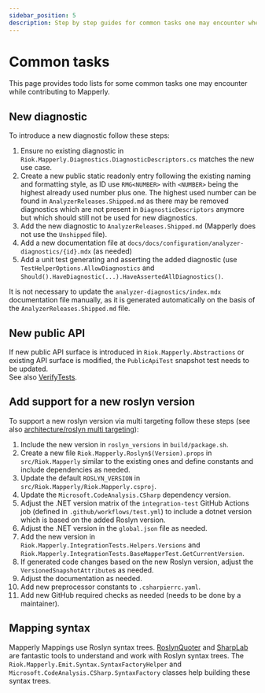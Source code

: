 ```yaml
---
sidebar_position: 5
description: Step by step guides for common tasks one may encounter when contributing to Mapperly.
---
```


# Common tasks

This page provides todo lists for some common tasks one may encounter while contributing to Mapperly.

## New diagnostic

To introduce a new diagnostic follow these steps:

1. Ensure no existing diagnostic in `Riok.Mapperly.Diagnostics.DiagnosticDescriptors.cs` matches the new use case.
2. Create a new public static readonly entry following the existing naming and formatting style,
   as ID use `RMG<NUMBER>` with `<NUMBER>` being the highest already used number plus one.
   The highest used number can be found in `AnalyzerReleases.Shipped.md` as there may be removed diagnostics which are not present in `DiagnosticDescriptors` anymore
   but which should still not be used for new diagnostics.
3. Add the new diagnostic to `AnalyzerReleases.Shipped.md` (Mapperly does not use the `Unshipped` file).
4. Add a new documentation file at `docs/docs/configuration/analyzer-diagnostics/{id}.mdx` (as needed)
5. Add a unit test generating and asserting the added diagnostic (use `TestHelperOptions.AllowDiagnostics` and `Should().HaveDiagnostic(...).HaveAssertedAllDiagnostics()`.

It is not necessary to update the `analyzer-diagnostics/index.mdx` documentation file manually,
as it is generated automatically on the basis of the `AnalyzerReleases.Shipped.md` file.

## New public API

If new public API surface is introduced in `Riok.Mapperly.Abstractions` or existing API surface is modified,
the `PublicApiTest` snapshot test needs to be updated.  
See also [VerifyTests](./tests.md#verifytests).

## Add support for a new roslyn version

To support a new roslyn version via multi targeting follow these steps (see also [architecture/roslyn multi targeting](./architecture.md#roslyn-multi-targeting)):

1. Include the new version in `roslyn_versions` in `build/package.sh`.
2. Create a new file `Riok.Mapperly.Roslyn$(Version).props` in `src/Riok.Mapperly` similar to the existing ones
   and define constants and include dependencies as needed.
3. Update the default `ROSLYN_VERSION` in `src/Riok.Mapperly/Riok.Mapperly.csproj`.
4. Update the `Microsoft.CodeAnalysis.CSharp` dependency version.
5. Adjust the .NET version matrix of the `integration-test` GitHub Actions job (defined in `.github/workflows/test.yml`)
   to include a dotnet version which is based on the added Roslyn version.
6. Adjust the .NET version in the `global.json` file as needed.
7. Add the new version in `Riok.Mapperly.IntegrationTests.Helpers.Versions` and `Riok.Mapperly.IntegrationTests.BaseMapperTest.GetCurrentVersion`.
8. If generated code changes based on the new Roslyn version,
   adjust the `VersionedSnapshotAttribute`s as needed.
9. Adjust the documentation as needed.
10. Add new preprocessor constants to `.csharpierrc.yaml`.
11. Add new GitHub required checks as needed (needs to be done by a maintainer).

## Mapping syntax

Mapperly Mappings use Roslyn syntax trees.
[RoslynQuoter](https://roslynquoter.azurewebsites.net/) and [SharpLab](https://sharplab.io/)
are fantastic tools to understand and work with Roslyn syntax trees.
The `Riok.Mapperly.Emit.Syntax.SyntaxFactoryHelper` and `Microsoft.CodeAnalysis.CSharp.SyntaxFactory` classes help building these syntax trees.

